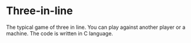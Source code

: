 # Three-in-line
The typical game of three in line.
You can play against another player or a machine.
The code is written in C language.
